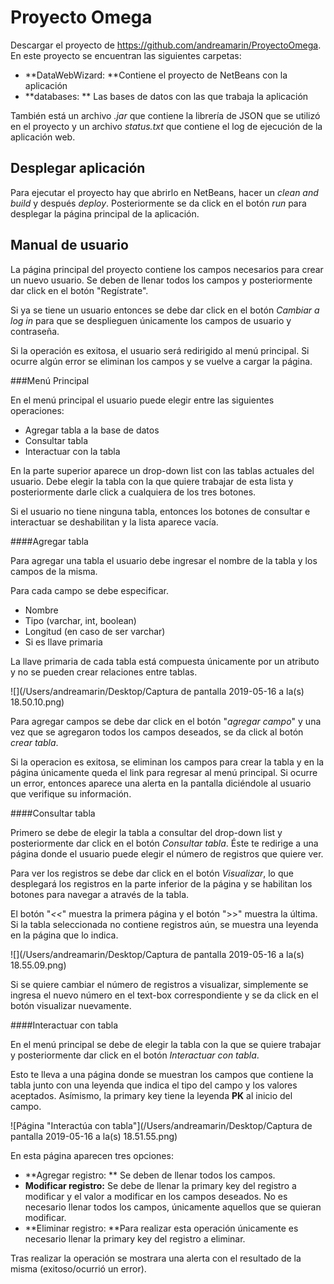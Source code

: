 # Proyecto Omega

Descargar el proyecto de https://github.com/andreamarin/ProyectoOmega. En este proyecto se encuentran las siguientes carpetas:

* **DataWebWizard: **Contiene el proyecto de NetBeans con la aplicación
* **databases: ** Las bases de datos con las que trabaja la aplicación

También está un archivo _.jar_ que contiene la librería de JSON que se utilizó en el proyecto y un archivo _status.txt_ que contiene el log de ejecución de la aplicación web.

## Desplegar aplicación

Para ejecutar el proyecto hay que abrirlo en NetBeans, hacer un _clean and build_ y después _deploy_. Posteriormente se da click en el botón _run_ para desplegar la página principal de la aplicación.

## Manual de usuario

La página principal del proyecto contiene los campos necesarios para crear un nuevo usuario. Se deben de llenar todos los campos y posteriormente dar click en el botón "Regístrate".

Si ya se tiene un usuario entonces se debe dar click en el botón _Cambiar a log in_ para que se desplieguen únicamente los campos de usuario y contraseña.

Si la operación es exitosa, el usuario será redirigido al menú principal. Si ocurre algún error se eliminan los campos y se vuelve a cargar la página.

###Menú Principal

En el menú principal el usuario puede elegir entre las siguientes operaciones:

* Agregar tabla a la base de datos
* Consultar tabla
* Interactuar con la tabla

En la parte superior aparece un drop-down list con las tablas actuales del usuario. Debe elegir la tabla con la que quiere trabajar de esta lista y posteriormente darle click a cualquiera de los tres botones.

 Si el usuario no tiene ninguna tabla, entonces los botones de consultar e interactuar se deshabilitan y la lista aparece vacía.

####Agregar tabla

Para agregar una tabla el usuario debe ingresar el nombre de la tabla y los campos de la misma.

Para cada campo se debe especificar.

* Nombre
* Tipo (varchar, int, boolean)
* Longitud (en caso de ser varchar)
* Si es llave primaria

La llave primaria de cada tabla está compuesta únicamente por un atributo y no se pueden crear relaciones entre tablas.

![](/Users/andreamarin/Desktop/Captura de pantalla 2019-05-16 a la(s) 18.50.10.png)

Para agregar campos se debe dar click en el botón "_agregar campo_" y una vez que se agregaron todos los campos deseados, se da click al botón _crear tabla_.

Si la operacion es exitosa, se eliminan los campos para crear la tabla y en la página únicamente queda el link para regresar al menú principal. Si ocurre un error, entonces aparece una alerta en la pantalla diciéndole al usuario que verifique su información.

####Consultar tabla

Primero se debe de elegir la tabla a consultar del drop-down list y posteriormente dar click en el botón _Consultar tabla_. Éste te redirige a una página donde el usuario puede elegir el número de registros que quiere ver.

Para ver los registros se debe dar click en el botón _Visualizar_, lo que desplegará los registros en la parte inferior de la página y se habilitan los botones para navegar a através de la tabla.

El botón "_<<_" muestra la primera página y el botón ">>" muestra la última. Si la tabla seleccionada no contiene registros aún, se muestra una leyenda en la página que lo indica.

![](/Users/andreamarin/Desktop/Captura de pantalla 2019-05-16 a la(s) 18.55.09.png)

Si se quiere cambiar el número de registros a visualizar, simplemente se ingresa el nuevo número en el text-box correspondiente y se da click en el botón visualizar nuevamente.

####Interactuar con tabla

En el menú principal se debe de elegir la tabla con la que se quiere trabajar y posteriormente dar click en el botón _Interactuar con tabla_. 

Esto te lleva a una página donde se muestran los campos que contiene la tabla junto con una leyenda que indica el tipo del campo y los valores aceptados. Asímismo, la primary key tiene la leyenda **PK** al inicio del campo.

![Página "Interactúa con tabla"](/Users/andreamarin/Desktop/Captura de pantalla 2019-05-16 a la(s) 18.51.55.png)

En esta página aparecen tres opciones:

* **Agregar registro: ** Se deben de llenar todos los campos.
* **Modificar registro:** Se debe de llenar la primary key del registro a modificar y el valor a modificar en los campos deseados. No es necesario llenar todos los campos, únicamente aquellos que se quieran modificar.
* **Eliminar registro: **Para realizar esta operación únicamente es necesario llenar la primary key del registro a eliminar.

Tras realizar la operación se mostrara una alerta con el resultado de la misma (exitoso/ocurrió un error).